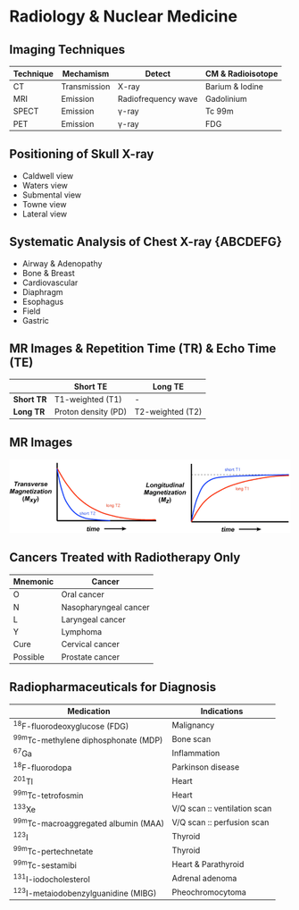 # Radiology & Nuclear Medicine

## Imaging Techniques

|Technique|Mechamism|Detect|CM & Radioisotope|
|-|-|-|-|
|CT|Transmission|X-ray|Barium & Iodine|
|MRI|Emission|Radiofrequency wave|Gadolinium|
|SPECT|Emission|γ-ray|Tc 99m|
|PET|Emission|γ-ray|FDG|

## Positioning of Skull X-ray

- Caldwell view
- Waters view
- Submental view
- Towne view
- Lateral view

## Systematic Analysis of Chest X-ray {ABCDEFG}

- Airway & Adenopathy
- Bone & Breast
- Cardiovascular
- Diaphragm
- Esophagus
- Field
- Gastric

## MR Images & Repetition Time (TR) & Echo Time (TE)

||Short TE|Long TE|
|-|-|-|
|**Short TR**|T1-weighted (T1)|-|
|**Long TR**|Proton density (PD)|T2-weighted (T2)|

## MR Images

![](../Figures/MR%20Images.png)

## Cancers Treated with Radiotherapy Only

|Mnemonic|Cancer|
|-|-|
|O|Oral cancer|
|N|Nasopharyngeal cancer|
|L|Laryngeal cancer|
|Y|Lymphoma|
|Cure|Cervical cancer|
|Possible|Prostate cancer|

## Radiopharmaceuticals for Diagnosis

|Medication|Indications|
|-|-|
|<sup>18</sup>F-fluorodeoxyglucose (FDG)|Malignancy|
|<sup>99m</sup>Tc-methylene diphosphonate (MDP)|Bone scan|
|<sup>67</sup>Ga|Inflammation|
|<sup>18</sup>F-fluorodopa|Parkinson disease|
|<sup>201</sup>Tl|Heart|
|<sup>99m</sup>Tc-tetrofosmin|Heart|
|<sup>133</sup>Xe|V/Q scan :: ventilation scan|
|<sup>99m</sup>Tc-macroaggregated albumin (MAA)|V/Q scan :: perfusion scan|
|<sup>123</sup>I|Thyroid|
|<sup>99m</sup>Tc-pertechnetate|Thyroid|
|<sup>99m</sup>Tc-sestamibi|Heart & Parathyroid|
|<sup>131</sup>I-iodocholesterol|Adrenal adenoma|
|<sup>123</sup>I-metaiodobenzylguanidine (MIBG)|Pheochromocytoma|
